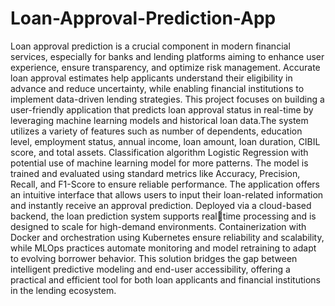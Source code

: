 # Loan-Approval-Prediction-App
Loan approval prediction is a crucial component in modern financial services, especially for banks and lending platforms aiming to enhance user experience, ensure transparency, and optimize risk management. Accurate loan approval
estimates help applicants understand their eligibility in advance and reduce
uncertainty, while enabling financial institutions to implement data-driven lending
strategies. This project focuses on building a user-friendly application that predicts loan
approval status in real-time by leveraging machine learning models and historical
loan data.The system utilizes a variety of features such as number of dependents, education level, employment status, annual income, loan amount, loan duration, CIBIL score, and total assets. Classification algorithm Logistic Regression with potential use of machine learning model for more patterns. The model
is trained and evaluated using standard metrics like Accuracy, Precision, Recall, and F1-Score to ensure reliable performance. The application offers an intuitive
interface that allows users to input their loan-related information and instantly
receive an approval prediction. Deployed via a cloud-based backend, the loan prediction system supports realtime processing and is designed to scale for high-demand environments. Containerization with Docker and orchestration using Kubernetes ensure
reliability and scalability, while MLOps practices automate monitoring and model
retraining to adapt to evolving borrower behavior. This solution bridges the gap
between intelligent predictive modeling and end-user accessibility, offering a
practical and efficient tool for both loan applicants and financial institutions in the
lending ecosystem.
